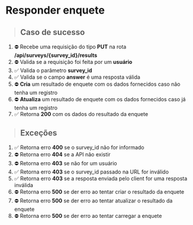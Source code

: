 # Responder enquete

> ## Caso de sucesso

1. ⛔ Recebe uma requisição do tipo **PUT** na rota **/api/surveys/{survey_id}/results**
2. ⛔ Valida se a requisição foi feita por um **usuário**
3. ✅ Valida o parâmetro **survey_id**
4. ✅ Valida se o campo **answer** é uma resposta válida
5. ⛔ **Cria** um resultado de enquete com os dados fornecidos caso não tenha um registro
6. ⛔ **Atualiza** um resultado de enquete com os dados fornecidos caso já tenha um registro
7. ✅ Retorna **200** com os dados do resultado da enquete

> ## Exceções
1. ✅ Retorna erro **400** se o survey_id não for informado
2. ⛔ Retorna erro **404** se a API não existir
3. ⛔ Retorna erro **403** se não for um usuário
4. ✅ Retorna erro **403** se o survey_id passado na URL for inválido
5. ✅ Retorna erro **403** se a resposta enviada pelo client for uma resposta inválida
6. ⛔ Retorna erro **500** se der erro ao tentar criar o resultado da enquete
7. ⛔ Retorna erro **500** se der erro ao tentar atualizar o resultado da enquete
8. ⛔ Retorna erro **500** se der erro ao tentar carregar a enquete
